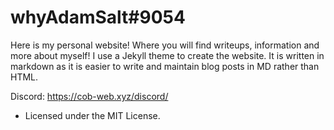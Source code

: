 # whyAdamSalt#9054
Here is my personal website! Where you will find writeups, information and more about myself! I use a Jekyll theme to create the website. It is written in markdown as it is easier to write and maintain blog posts in MD rather than HTML.

Discord: https://cob-web.xyz/discord/

- Licensed under the MIT License.
